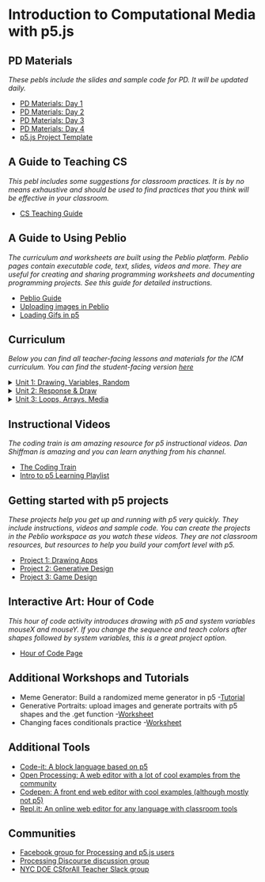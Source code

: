 # Introduction to Computational Media with p5.js

## PD Materials  
_These pebls include the slides and sample code for PD. It will be updated daily._
- [PD Materials: Day 1](https://demo.peblio.co/pebl/vFj5_NK0y)
- [PD Materials: Day 2](https://demo.peblio.co/pebl/i5BdgItjl)
- [PD Materials: Day 3](https://demo.peblio.co/pebl/8yxLcTuw8)
- [PD Materials: Day 4](https://demo.peblio.co/pebl/Qb50Ipmir)
- [p5.js Project Template](https://demo.peblio.co/pebl/3oHELZENk)

## A Guide to Teaching CS
_This pebl includes some suggestions for classroom practices. It is by no means exhaustive and should be used to find practices that you think will be effective in your classroom._
- [CS Teaching Guide](https://demo.peblio.co/pebl/rMb6jcnem)

## A Guide to Using Peblio 
_The curriculum and worksheets are built using the Peblio platform. Peblio pages contain executable code, text, slides, videos and more. They are useful for creating and sharing programming worksheets and documenting programming projects. See this guide for detailed instructions._
- [Peblio Guide](https://demo.peblio.co/pebl/XeJAt6pVQ)
- [Uploading images in Peblio](https://demo.peblio.co/pebl/5qrWMaoi6)
- [Loading Gifs in p5](https://demo.peblio.co/pebl/b6F-rrWDF)

## Curriculum  
 _Below you can find all teacher-facing lessons and materials for the ICM curriculum. You can find the student-facing version [here](https://nycdoe-cs4all.github.io/index.html)_

<details><summary><a href="https://demo.peblio.co/profile/CS4ALL/folder/rkzenSqzN">Unit 1: Drawing, Variables, Random</a></summary><br>
  
- [Unit Overview](https://demo.peblio.co/pebl/KrE5DRXmW)

- [Topic 1: Grayscale Drawings](https://demo.peblio.co/profile/CS4ALL/folder/rJ6du6UfN)
  - [1.1: p5 Introduction](https://demo.peblio.co/profile/CS4ALL/folder/HkW5Vy_yH)
    - [Lesson Plan](https://demo.peblio.co/pebl/yR6_Zr4tD)
    - [Robot Worksheet](https://drive.google.com/file/d/1npDydYLTug3cDlfWjlijgH9ci-AcpdBV/view)
  - [1.2: Line Functions and Parameters](https://demo.peblio.co/profile/CS4ALL/folder/BJssV1uJB)
    - [Lesson Plan](https://demo.peblio.co/pebl/WjYpgWncc)
    - [Worksheet](https://demo.peblio.co/pebl/scRbvpIi3)
    - [Peblio Guide](https://demo.peblio.co/pebl/0W69aS64f)
    - [p5 Web Editor Guide](https://demo.peblio.co/pebl/w29xUZXfs)
  - [1.3: Rectangles, Ellipses, and Layering](https://demo.peblio.co/profile/CS4ALL/folder/HkupEkOJH)
    - [Lesson Plan](https://demo.peblio.co/pebl/7R-imgJ67)
    - [Worksheet](https://demo.peblio.co/pebl/YSue13I5l)
    - [Presentation Pebl](https://demo.peblio.co/pebl/ceeF3_kRm)
  - [1.4: Various Shapes, StrokeWeight, Fill](https://demo.peblio.co/profile/CS4ALL/folder/HyfkHydkH)
    - [Lesson Plan](https://demo.peblio.co/pebl/QsLzibyYu)
    - [Worksheet](https://demo.peblio.co/pebl/nFSwt9oKz)
  - [1.5 Mini Project- Taijutu Symbol](https://demo.peblio.co/profile/CS4ALL/folder/rk-bB1ukB)
    - [Lesson Plan](https://demo.peblio.co/pebl/6KegNoOJk)
    - [Worksheet](https://demo.peblio.co/pebl/NWOYrmgcE)   
    
- [Topic 2: Make it Vary](https://demo.peblio.co/profile/CS4ALL/folder/r1cY_pLME) 
  - [2.1: Intro to Variables: System Variables](https://demo.peblio.co/profile/CS4ALL/folder/HkgC7lFlS)
    - [Lesson Plan](https://demo.peblio.co/pebl/C3xYs1e-Y)
    - [Worksheet](https://demo.peblio.co/pebl/W1gi5Y6Ba)   
  - [2.2: Custom Variables ](https://demo.peblio.co/profile/CS4ALL/folder/ryOgNxYxr)
    - [Lesson Plan](https://demo.peblio.co/pebl/eSDHxd2Px)
    - [Worksheet](https://demo.peblio.co/pebl/qcd8ImdL-) 
  - [2.3: Random](https://demo.peblio.co/profile/CS4ALL/folder/B11G4gKxS)
    - [Lesson Plan](https://demo.peblio.co/pebl/Ak-VNgHY1)
    - [Worksheet](https://demo.peblio.co/pebl/FaVuy7DS_)  
  - [2.4: Mini Project: Emojis](https://demo.peblio.co/profile/CS4ALL/folder/BktXNeKlH)
    - [Lesson Plan](https://demo.peblio.co/pebl/nqg0ssqkX)
    - [Worksheet](https://demo.peblio.co/pebl/hx0crRYYG)  

- [Topic 3: Make it Colorful](https://demo.peblio.co/profile/CS4ALL/folder/B1ZtOTUM4)
  - [3.1: Intro to Color](https://demo.peblio.co/profile/CS4ALL/folder/H1c_acmbB)
    - [Lesson Plan](https://demo.peblio.co/pebl/zP5hWCUXI)
    - [Worksheet](https://demo.peblio.co/pebl/YQ-HFIWT8)   
  - [3.2: RGB vs HSB colorMode](https://demo.peblio.co/profile/CS4ALL/folder/rkZcTcmZr)
    - [Lesson Plan](https://demo.peblio.co/pebl/5YIJMLA7e)
    - [Worksheet](https://demo.peblio.co/pebl/ks5Wai1zi) 
  - [3.3: Color Palettes and Design](https://demo.peblio.co/profile/CS4ALL/folder/BJIja9Qbr)
    - [Lesson Plan](https://demo.peblio.co/pebl/KYYAxZyar)
    - [Worksheet](https://demo.peblio.co/pebl/qRw9rWGcr)  
    
  - [Final Project]( https://demo.peblio.co/profile/CS4ALL/folder/BkkY7_cG4)
  
  </details>

<details><summary><a href="https://demo.peblio.co/profile/CS4ALL/folder/B1mL8C2Q4">Unit 2: Response & Draw</a></summary><br>
 
- [Unit Overview](https://demo.peblio.co/pebl/3Q8q8S6p3)

- [Topic 1: Draw with Mouse 1.1 Conditionals and If Statements](https://demo.peblio.co/profile/CS4ALL/folder/rJHY8C3XE)
  - [1.1 Conditionals and IF Statements](https://demo.peblio.co/dashboard/CS4ALL/folder/H1TzvT4WH)
    - [Lesson Plan](https://demo.peblio.co/pebl/0Mb8qqN7X)
    - [Worksheet](https://demo.peblio.co/pebl/bLT2d4dHU)
  - [1.2 Conditionals and If, Else If, Else Statements](https://demo.peblio.co/profile/CS4ALL/folder/H1CmSAEbH)
    - [Lesson Plan](https://demo.peblio.co/pebl/qwW7C-h3E)
    - [Worksheet: If else](https://demo.peblio.co/pebl/vgrgvg9x9)
    - [Worksheet: Traffic light challenge](https://demo.peblio.co/pebl/yb6SsmXCM)
  - [1.3 Logical Operators AND and OR](https://demo.peblio.co/profile/CS4ALL/folder/HJe03AEbS)
    - [Lesson Plan](https://demo.peblio.co/pebl/dYNZPsB0h)
    - [Worksheet](https://demo.peblio.co/pebl/ugOMyD8SK)    
  - [1.4: Draw with a mouse](https://demo.peblio.co/profile/CS4ALL/folder/HkxSNbHbB)
    - [Lesson Plan](https://demo.peblio.co/pebl/NOGaWnInt)
    - [Worksheet](https://demo.peblio.co/pebl/ilJCpsv9H)
  - [1.5: The Map Function](https://demo.peblio.co/profile/CS4ALL/folder/SkzPEZHbS)
    - [Lesson Plan](https://demo.peblio.co/pebl/ePeeWGiSt)
    - [Worksheet](https://demo.peblio.co/pebl/GoXmjjifS)
    
- [Topic 2: Hover and Click on Things](https://demo.peblio.co/profile/CS4ALL/folder/Hkqk1fmVN)
  - [2.1: Hover and Conditional Statements](https://demo.peblio.co/profile/CS4ALL/folder/Bk6MrJRZr)
    - [Lesson Plan](https://demo.peblio.co/pebl/cag17i8tY)
    - [Worksheet](https://demo.peblio.co/pebl/gvI5HqpAq)
  - [2.2: Rectangles and Clicks](https://demo.peblio.co/profile/CS4ALL/folder/SJkVH10br)
    - [Lesson Plan](https://demo.peblio.co/pebl/6CAL0F6HR)
    - [Worksheet](https://demo.peblio.co/pebl/l64jmFy94)
  - [2.3: Mini Project: Light Switch Game](https://demo.peblio.co/profile/CS4ALL/folder/HyWHHkRWr)
    - [Lesson Plan](https://demo.peblio.co/pebl/JmmZsUUQf)
    - [Worksheet](https://demo.peblio.co/pebl/V8F5bcU9Y)
    
- [Topic 3: Press Keys](https://demo.peblio.co/profile/CS4ALL/folder/H1gekM74E)
  - [3.1: Key Presses and Conditionals](https://demo.peblio.co/profile/CS4ALL/folder/HyT4Uk0-H)
    - [Lesson Plan](https://demo.peblio.co/pebl/-YC928BR6)
    - [Worksheet](https://demo.peblio.co/pebl/KwIfg-uw-)
    
- [Final Project](https://demo.peblio.co/profile/CS4ALL/folder/BJchChV-r)
    - [Lesson Plan](https://demo.peblio.co/pebl/28PkzoPNu)
    - [Worksheet](https://demo.peblio.co/pebl/xFOeADwoL)

</details>

<details><summary><a href="https://demo.peblio.co/dashboard/CS4ALL/folder/ry7OAk22N">Unit 3: Loops, Arrays, Media</a></summary><br>

- [Topic 1: Loops](https://demo.peblio.co/profile/CS4ALL/folder/rkKlPplpN)
  - [1.1: While Loops](https://demo.peblio.co/profile/CS4ALL/folder/ByzQgXp-r)
    - [Lesson Plan](https://demo.peblio.co/pebl/Ia3_bZu7M)
    - [Worksheet](https://demo.peblio.co/pebl/NAC0z8n0t)
  - [1.2: For Loops I](https://demo.peblio.co/profile/CS4ALL/folder/BkmExXTbB)
    - [Lesson Plan](https://demo.peblio.co/pebl/pIzNh9ZBI)
    - [Worksheet](https://demo.peblio.co/pebl/3oh4VZjXC)
  - [1.3: For Loops II](https://demo.peblio.co/profile/CS4ALL/folder/SyPrgQ6-r)
    - [Lesson Plan](https://demo.peblio.co/pebl/ja5FnI8XA)
    - [Worksheet](https://demo.peblio.co/pebl/VVHSu79Yu)
  - [1.4: Variation in For Loops](https://demo.peblio.co/profile/CS4ALL/folder/SJs8eQaZS)
    - [Lesson Plan](https://demo.peblio.co/pebl/Sp4zpr4hr)
    - [Worksheet](https://demo.peblio.co/pebl/D4oE0bkPk)
  - [1.5: Nested For Loops](https://demo.peblio.co/profile/CS4ALL/folder/rJGOgQaWS)
    - [Lesson Plan](https://demo.peblio.co/pebl/2i41We1oc)
    - [Worksheet](https://demo.peblio.co/pebl/k_nw1Y_MD)
  - [1.6: Mini Project: Wallpaper](https://demo.peblio.co/profile/CS4ALL/folder/B1KKgm6ZH)
    - [Lesson Plan](https://demo.peblio.co/pebl/oP8o2mTsh)
    - [Project Template](https://demo.peblio.co/pebl/fPElZ0m2I)

</details>

## Instructional Videos 
_The coding train is am amazing resource for p5 instructional videos. Dan Shiffman is amazing and you can learn anything from his channel._

- [The Coding Train](https://www.youtube.com/playlist?list=PLRqwX-V7Uu6Zy51Q-x9tMWIv9cueOFTFA)
- [Intro to p5 Learning Playlist](https://www.youtube.com/playlist?list=PLRqwX-V7Uu6Zy51Q-x9tMWIv9cueOFTFA)


## Getting started with p5 projects 
_These projects help you get up and running with p5 very quickly. They include instructions, videos and sample code. You can create the projects in the Peblio workspace as you watch these videos. They are not classroom resources, but resources to help you build your comfort level with p5._

- [Project 1: Drawing Apps](https://demo.peblio.co/pebl/Muth86erj)
- [Project 2: Generative Design](https://demo.peblio.co/pebl/xtShIBrtc)
- [Project 3: Game Design](https://demo.peblio.co/pebl/oqwx-4Zz7)

## Interactive Art: Hour of Code
_This hour of code activity introduces drawing with p5 and system variables mouseX and mouseY. If you change the sequence and teach colors after shapes followed by system variables, this is a great project option._
- [Hour of Code Page](https://www.peblio.co/hour-of-code)


## Additional Workshops and Tutorials  
- Meme Generator: Build a randomized meme generator in p5
  -[Tutorial](https://demo.peblio.co/pebl/qsH5OOeV3)
- Generative Portraits: upload images and generate portraits with p5 shapes and the .get function
  -[Worksheet](https://demo.peblio.co/pebl/c3fUnHI9v)
- Changing faces conditionals practice
 -[Worksheet](https://demo.peblio.co/pebl/r_n96oWxQ)
 
## Additional Tools 
- [Code-it: A block language based on p5](https://app.code-it-studio.de/makerspace/54)
- [Open Processing: A web editor with a lot of cool examples from the community](https://www.openprocessing.org/)
- [Codepen: A front end web editor with cool examples (although mostly not p5)](https://codepen.io/)
- [Repl.it: An online web editor for any language with classroom tools](https://repl.it/)

## Communities 
- [Facebook group for Processing and p5.js users](https://www.facebook.com/search/top/?q=creative%20coding%20with%20processing%20and%20p5.js&epa=SEARCH_BOX)
- [Processing Discourse discussion group](https://discourse.processing.org/) 
- [NYC DOE CSforAll Teacher Slack group](https://join.slack.com/t/cs4allteachers/shared_invite/enQtMzIwODg0NjEyMzg2LWNhNTI0ODk1N2RkNTQwODMxMTNhYjE1ZWYyMzZiNjM5MDRjZTQ5NTNlMGI5MjQ0OGY1MjQ2ODc0MDcwZGY2YTI) 
